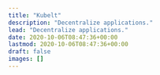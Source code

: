 ```yaml
---
title: "Kubelt"
description: "Decentralize applications."
lead: "Decentralize applications."
date: 2020-10-06T08:47:36+00:00
lastmod: 2020-10-06T08:47:36+00:00
draft: false
images: []
---
```

